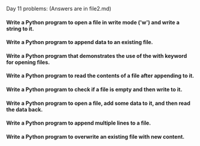 Day 11 problems: (Answers are in file2.md)

#### Write a Python program to open a file in write mode ('w') and write a string to it.
#### Write a Python program to append data to an existing file.
#### Write a Python program that demonstrates the use of the with keyword for opening files.
#### Write a Python program to read the contents of a file after appending to it.
#### Write a Python program to check if a file is empty and then write to it.
#### Write a Python program to open a file, add some data to it, and then read the data back.
#### Write a Python program to append multiple lines to a file.
#### Write a Python program to overwrite an existing file with new content.
